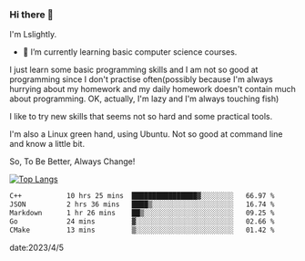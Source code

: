 ### Hi there 👋

I'm Lslightly.

- 🌱 I’m currently learning basic computer science courses.

I just learn some basic programming skills and I am not so good at programming since I don't practise often(possibly because I'm always hurrying about my homework and my daily homework doesn't contain much about programming. OK, actually, I'm lazy and I'm always touching fish)

I like to try new skills that seems not so hard and some practical tools.

I'm also a Linux green hand, using Ubuntu. Not so good at command line and know a little bit.

So, To Be Better, Always Change!

[![Top Langs](https://github-readme-stats.vercel.app/api/top-langs/?username=Lslightly&layout=compact)](https://github.com/anuraghazra/github-readme-stats)

<!--START_SECTION:waka-->

```txt
C++           10 hrs 25 mins  ████████████████▓░░░░░░░░   66.97 %
JSON          2 hrs 36 mins   ████▒░░░░░░░░░░░░░░░░░░░░   16.74 %
Markdown      1 hr 26 mins    ██▒░░░░░░░░░░░░░░░░░░░░░░   09.25 %
Go            24 mins         ▓░░░░░░░░░░░░░░░░░░░░░░░░   02.66 %
CMake         13 mins         ▒░░░░░░░░░░░░░░░░░░░░░░░░   01.42 %
```

<!--END_SECTION:waka-->

date:2023/4/5

